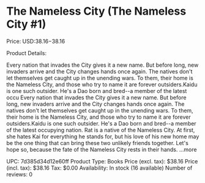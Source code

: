 # The Nameless City (The Nameless City #1)

Price: USD:$38.16-$38.16

Product Details:

Every nation that invades the City gives it a new name. But before long, new invaders arrive and the City changes hands once again. The natives don't let themselves get caught up in the unending wars. To them, their home is the Nameless City, and those who try to name it are forever outsiders.Kaidu is one such outsider. He's a Dao born and bred--a member of the latest occu Every nation that invades the City gives it a new name. But before long, new invaders arrive and the City changes hands once again. The natives don't let themselves get caught up in the unending wars. To them, their home is the Nameless City, and those who try to name it are forever outsiders.Kaidu is one such outsider. He's a Dao born and bred--a member of the latest occupying nation. Rat is a native of the Nameless City. At first, she hates Kai for everything he stands for, but his love of his new home may be the one thing that can bring these two unlikely friends together. Let's hope so, because the fate of the Nameless City rests in their hands. ...more

UPC: 7d385d34d12e60ff
Product Type: Books
Price (excl. tax): $38.16
Price (incl. tax): $38.16
Tax: $0.00
Availability: In stock (16 available)
Number of reviews: 0